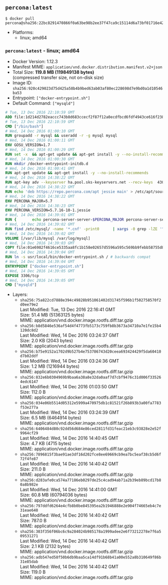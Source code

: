 ## `percona:latest`

```console
$ docker pull percona@sha256:22bc8291470866f0a63be98b2ee37f47ca9c15114d6a73bf01716e428de15030
```

-	Platforms:
	-	linux; amd64

### `percona:latest` - linux; amd64

-	Docker Version: 1.12.3
-	Manifest MIME: `application/vnd.docker.distribution.manifest.v2+json`
-	Total Size: **119.8 MB (119849138 bytes)**  
	(compressed transfer size, not on-disk size)
-	Image ID: `sha256:920c429023d75d425a58b4b9bed63ab03af80ec228698d7e9bd0a1d10546ba53`
-	Entrypoint: `["docker-entrypoint.sh"]`
-	Default Command: `["mysqld"]`

```dockerfile
# Tue, 13 Dec 2016 22:10:59 GMT
ADD file:1d214d2782eaccc743b8d683ccecf2f87f12a0ecdfbcd6fdf4943ce616f23870 in / 
# Tue, 13 Dec 2016 22:10:59 GMT
CMD ["/bin/bash"]
# Wed, 14 Dec 2016 01:00:10 GMT
RUN groupadd -r mysql && useradd -r -g mysql mysql
# Wed, 14 Dec 2016 01:00:11 GMT
ENV GOSU_VERSION=1.7
# Wed, 14 Dec 2016 01:00:29 GMT
RUN set -x 	&& apt-get update && apt-get install -y --no-install-recommends ca-certificates wget && rm -rf /var/lib/apt/lists/* 	&& wget -O /usr/local/bin/gosu "https://github.com/tianon/gosu/releases/download/$GOSU_VERSION/gosu-$(dpkg --print-architecture)" 	&& wget -O /usr/local/bin/gosu.asc "https://github.com/tianon/gosu/releases/download/$GOSU_VERSION/gosu-$(dpkg --print-architecture).asc" 	&& export GNUPGHOME="$(mktemp -d)" 	&& gpg --keyserver ha.pool.sks-keyservers.net --recv-keys B42F6819007F00F88E364FD4036A9C25BF357DD4 	&& gpg --batch --verify /usr/local/bin/gosu.asc /usr/local/bin/gosu 	&& rm -r "$GNUPGHOME" /usr/local/bin/gosu.asc 	&& chmod +x /usr/local/bin/gosu 	&& gosu nobody true 	&& apt-get purge -y --auto-remove ca-certificates wget
# Wed, 14 Dec 2016 01:00:30 GMT
RUN mkdir /docker-entrypoint-initdb.d
# Wed, 14 Dec 2016 01:00:41 GMT
RUN apt-get update && apt-get install -y --no-install-recommends 		apt-transport-https ca-certificates 		pwgen 	&& rm -rf /var/lib/apt/lists/*
# Wed, 14 Dec 2016 14:38:22 GMT
RUN apt-key adv --keyserver ha.pool.sks-keyservers.net --recv-keys 	430BDF5C56E7C94E848EE60C1C4CBDCDCD2EFD2A 	4D1BB29D63D98E422B2113B19334A25F8507EFA5
# Wed, 14 Dec 2016 14:38:22 GMT
RUN echo 'deb https://repo.percona.com/apt jessie main' > /etc/apt/sources.list.d/percona.list
# Wed, 14 Dec 2016 14:38:22 GMT
ENV PERCONA_MAJOR=5.7
# Wed, 14 Dec 2016 14:38:23 GMT
ENV PERCONA_VERSION=5.7.16-10-1.jessie
# Wed, 14 Dec 2016 14:39:01 GMT
RUN { 		echo percona-server-server-$PERCONA_MAJOR percona-server-server/root_password password 'unused'; 		echo percona-server-server-$PERCONA_MAJOR percona-server-server/root_password_again password 'unused'; 	} | debconf-set-selections 	&& apt-get update 	&& apt-get install -y 		percona-server-server-$PERCONA_MAJOR=$PERCONA_VERSION 	&& rm -rf /var/lib/apt/lists/* 	&& sed -ri 's/^user\s/#&/' /etc/mysql/my.cnf 	&& rm -rf /var/lib/mysql && mkdir -p /var/lib/mysql /var/run/mysqld 	&& chown -R mysql:mysql /var/lib/mysql /var/run/mysqld 	&& chmod 777 /var/run/mysqld
# Wed, 14 Dec 2016 14:39:02 GMT
RUN find /etc/mysql/ -name '*.cnf' -print0 		| xargs -0 grep -lZE '^(bind-address|log)' 		| xargs -0 sed -Ei 's/^(bind-address|log)/#&/' 	&& myCnf="$(find /etc/mysql/ -name '*.cnf' -print0 		| xargs -0 grep -lE '^\[mysqld\]' 		| head -n1)" 	&& echo 'skip-host-cache\nskip-name-resolve' 		| awk '{ print } $1 == "[mysqld]" && c == 0 { c = 1; system("cat") }' "$myCnf" > /tmp/my.cnf 	&& mv /tmp/my.cnf "$myCnf"
# Wed, 14 Dec 2016 14:39:02 GMT
VOLUME [/var/lib/mysql /var/log/mysql]
# Wed, 14 Dec 2016 14:39:03 GMT
COPY file:01e6982f4616ce5335aa8fc1b158e02657d5596a595c569bb9febb58755d8095 in /usr/local/bin/ 
# Wed, 14 Dec 2016 14:39:04 GMT
RUN ln -s usr/local/bin/docker-entrypoint.sh / # backwards compat
# Wed, 14 Dec 2016 14:39:04 GMT
ENTRYPOINT ["docker-entrypoint.sh"]
# Wed, 14 Dec 2016 14:39:05 GMT
EXPOSE 3306/tcp
# Wed, 14 Dec 2016 14:39:05 GMT
CMD ["mysqld"]
```

-	Layers:
	-	`sha256:75a822cd7888e394c49828b951061402d31745f596b1f502758570f2d0ee79e2`  
		Last Modified: Tue, 13 Dec 2016 22:16:41 GMT  
		Size: 51.4 MB (51363125 bytes)  
		MIME: application/vnd.docker.image.rootfs.diff.tar.gzip
	-	`sha256:b8d5846e536af54d4f4773fb5173c759fb8b3673a34710a7e1fe15b4120dc8d2`  
		Last Modified: Wed, 14 Dec 2016 03:24:37 GMT  
		Size: 2.0 KB (2043 bytes)  
		MIME: application/vnd.docker.image.rootfs.diff.tar.gzip
	-	`sha256:b75e9152a1702d9b527b4e753786743d20ceea693424429f5da60410d7b02ddf`  
		Last Modified: Wed, 14 Dec 2016 03:24:36 GMT  
		Size: 1.2 MB (1216944 bytes)  
		MIME: application/vnd.docker.image.rootfs.diff.tar.gzip
	-	`sha256:832e6b0304969b9baa6a38a8e32da0aaf7d7cbf9476c31d006f335264edc6147`  
		Last Modified: Wed, 14 Dec 2016 01:03:50 GMT  
		Size: 112.0 B  
		MIME: application/vnd.docker.image.rootfs.diff.tar.gzip
	-	`sha256:034e06b5514d05312e5999a470975db1c81521f26b893b3a00fa7783f53e277a`  
		Last Modified: Wed, 14 Dec 2016 03:24:39 GMT  
		Size: 6.5 MB (6464914 bytes)  
		MIME: application/vnd.docker.image.rootfs.diff.tar.gzip
	-	`sha256:6406484d80c92dd56d684e86ced2811fd31feac21eb3c93828e2e52f9964cf29`  
		Last Modified: Wed, 14 Dec 2016 14:40:45 GMT  
		Size: 4.7 KB (4715 bytes)  
		MIME: application/vnd.docker.image.rootfs.diff.tar.gzip
	-	`sha256:7896815f3bae91ae3df16d202fce8ee69669cb9ea7bc5eaf38cb5d6f72f4fe87`  
		Last Modified: Wed, 14 Dec 2016 14:40:42 GMT  
		Size: 211.0 B  
		MIME: application/vnd.docker.image.rootfs.diff.tar.gzip
	-	`sha256:d283afe0ca574a77186eb0297de25c4cad94ab71a2b39eb89bcd17b80a8b982e`  
		Last Modified: Wed, 14 Dec 2016 14:41:00 GMT  
		Size: 60.8 MB (60794036 bytes)  
		MIME: application/vnd.docker.image.rootfs.diff.tar.gzip
	-	`sha256:797ddfd6264e4cfb8b0be845395ea2b1946888e2e904f74665eb4c7e31eae648`  
		Last Modified: Wed, 14 Dec 2016 14:40:42 GMT  
		Size: 787.0 B  
		MIME: application/vnd.docker.image.rootfs.diff.tar.gzip
	-	`sha256:303f356f06bc6c9a284024b985178a1999adee2e6f73212278e7f6a509531271`  
		Last Modified: Wed, 14 Dec 2016 14:40:42 GMT  
		Size: 2.1 KB (2132 bytes)  
		MIME: application/vnd.docker.image.rootfs.diff.tar.gzip
	-	`sha256:adb547ed58f50b6db9baa5ca14df91b68b41a00e552a8b310649f86b31e85dab`  
		Last Modified: Wed, 14 Dec 2016 14:40:42 GMT  
		Size: 119.0 B  
		MIME: application/vnd.docker.image.rootfs.diff.tar.gzip
